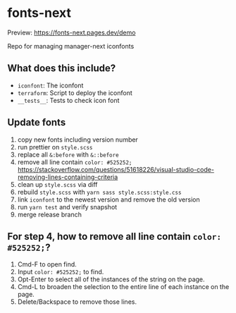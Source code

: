 # fonts-next

Preview: https://fonts-next.pages.dev/demo

Repo for managing manager-next iconfonts

## What does this include?

- `iconfont`: The iconfont
- `terraform`: Script to deploy the iconfont
- `__tests__`: Tests to check icon font

## Update fonts

1. copy new fonts including version number
2. run prettier on `style.scss`
3. replace all `&:before` with `&::before`
4. remove all line contain `color: #525252;` https://stackoverflow.com/questions/51618226/visual-studio-code-removing-lines-containing-criteria
5. clean up `style.scss` via diff
6. rebuild `style.scss` with `yarn sass style.scss:style.css`
7. link `iconfont` to the newest version and remove the old version
8. run `yarn test` and verify snapshot
9. merge release branch


## For step 4, how to remove all line contain `color: #525252;`?
1. Cmd-F to open find.
2. Input `color: #525252;` to find.
3. Opt-Enter to select all of the instances of the string on the page.
4. Cmd-L to broaden the selection to the entire line of each instance on the page.
5. Delete/Backspace to remove those lines.
